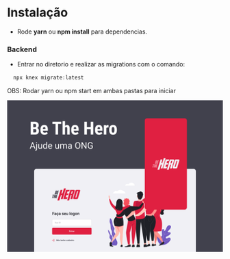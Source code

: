 # Instalação
- Rode **yarn** ou **npm install** para dependencias.

### Backend
- Entrar no diretorio e realizar as migrations com o comando:
```javascript
  npx knex migrate:latest 
```

OBS: Rodar yarn ou npm start em ambas pastas para iniciar


<img src=".github/capa.png">
